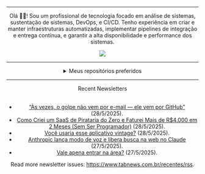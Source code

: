 <div align="center">
<hr>
<p>Olá 👋🏾! Sou um profissional de tecnologia focado em análise de sistemas, sustentação de sistemas, DevOps, e CI/CD. Tenho experiência em criar e manter infraestruturas automatizadas, implementar pipelines de integração e entrega contínua, e garantir a alta disponibilidade e performance dos sistemas.</p>
  <img src="https://media.giphy.com/media/yAGIvCiwPJn5C/giphy.gif">
<hr>
  <details>
  <summary>Meus repositórios preferidos</summary>
  <br />
  Alguns dos meus melhores repositórios:
  <br />
<br />
  <ul><li><a href=https://github.com/commitgeist/aluratube target="_blank" rel="noopener noreferrer">commitgeist/aluratube</a> (<b>0</b> ✨ and <b>0</b> 🍴): Aluratube - Desenvolvido durante a imersão React da Alura no final de 2022</li><li><a href=https://github.com/commitgeist/nlw-ia target="_blank" rel="noopener noreferrer">commitgeist/nlw-ia</a> (<b>0</b> ✨ and <b>0</b> 🍴): Projeto desenvolvido durante a NLW IA - Usando a API da OPENAI</li><li><a href=https://github.com/commitgeist/nlw-journey-ia target="_blank" rel="noopener noreferrer">commitgeist/nlw-journey-ia</a> (<b>0</b> ✨ and <b>0</b> 🍴): NLW IA - Agent de viagens usando python + langchain + GPT</li>
<li>More coming soon :).</li>
</ul>
  </details>
  <hr/>
    <summary>Recent Newsletters</summary>
  <br />
  <ul>
    <li><a href=https://www.tabnews.com.br/jonathanferreiras/as-vezes-o-golpe-nao-vem-por-e-mail-ele-vem-por-github target="_blank" rel="noopener noreferrer">“Às vezes, o golpe não vem por e-mail — ele vem por GitHub”</a> (28/5/2025).</li><li><a href=https://www.tabnews.com.br/MatheusC/como-criei-um-saas-de-pirataria-do-zero-e-faturei-mais-de-r4-000-em-2-meses-sem-ser-programador target="_blank" rel="noopener noreferrer">Como Criei um SaaS de Pirataria do Zero e Faturei Mais de R$4.000 em 2 Meses (Sem Ser Programador)</a> (28/5/2025).</li><li><a href=https://www.tabnews.com.br/gpaiva/voce-usaria-esse-aplicativo-vintage target="_blank" rel="noopener noreferrer">Você usaria esse aplicativo vintage?</a> (28/5/2025).</li><li><a href=https://www.tabnews.com.br/NewsletterOficial/anthropic-lanca-modo-de-voz-e-libera-busca-na-web-no-claude target="_blank" rel="noopener noreferrer">Anthropic lança modo de voz e libera busca na web no Claude</a> (27/5/2025).</li><li><a href=https://www.tabnews.com.br/cesadev/vale-apena-entrar-na-area target="_blank" rel="noopener noreferrer">Vale apena entrar na área?</a> (27/5/2025).</li>
  </ul>
<p>Read more newsletter issues: <a href="https://www.tabnews.com.br/recentes/rss">https://www.tabnews.com.br/recentes/rss</a>.</p>
  </details>
